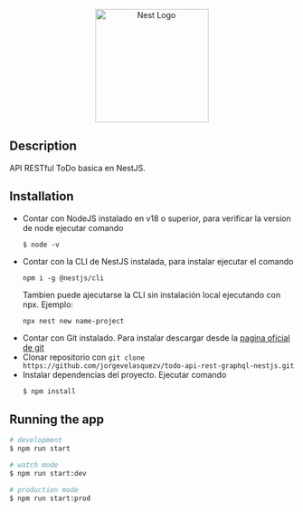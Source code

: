 <p align="center">
  <a href="http://nestjs.com/" target="blank"><img src="https://nestjs.com/img/logo-small.svg" width="200" alt="Nest Logo" /></a>
</p>

## Description
API RESTful ToDo basica en NestJS. 


## Installation
* Contar con NodeJS instalado en v18 o superior, para verificar la version de node ejecutar comando 
  ```
  $ node -v
  ```
* Contar con la CLI de NestJS instalada, para instalar ejecutar el comando 
  ```
  npm i -g @nestjs/cli
  ``` 
  Tambien puede ajecutarse la CLI sin instalación local ejecutando con npx. Ejemplo: 
  ```
  npx nest new name-project
  ```
* Contar con Git instalado. Para instalar descargar desde la [pagina oficial de git](https://git-scm.com/downloads)
* Clonar repositorio con ````git clone https://github.com/jorgevelasquezv/todo-api-rest-graphql-nestjs.git````
* Instalar dependencias del proyecto. Ejecutar comando 
  ```bash
  $ npm install
  ```

## Running the app

```bash
# development
$ npm run start

# watch mode
$ npm run start:dev

# production mode
$ npm run start:prod
```